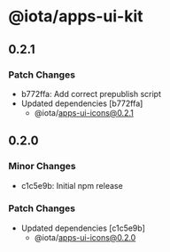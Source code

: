 # @iota/apps-ui-kit

## 0.2.1

### Patch Changes

-   b772ffa: Add correct prepublish script
-   Updated dependencies [b772ffa]
    -   @iota/apps-ui-icons@0.2.1

## 0.2.0

### Minor Changes

-   c1c5e9b: Initial npm release

### Patch Changes

-   Updated dependencies [c1c5e9b]
    -   @iota/apps-ui-icons@0.2.0

